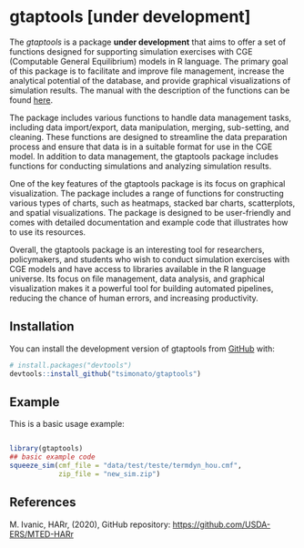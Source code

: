 
<!-- README.md is generated from README.Rmd. Please edit that file -->

# gtaptools \[under development\]

<!-- badges: start -->
<!-- badges: end -->

The *gtaptools* is a package **under development** that aims to offer a
set of functions designed for supporting simulation exercises with CGE
(Computable General Equilibrium) models in R language. The primary goal
of this package is to facilitate and improve file management, increase
the analytical potential of the database, and provide graphical
visualizations of simulation results. The manual with the description of
the functions can be found
[here](https://https://github.com/tsimonato/gtaptools/tree/master/docs/manual).

The package includes various functions to handle data management tasks,
including data import/export, data manipulation, merging, sub-setting,
and cleaning. These functions are designed to streamline the data
preparation process and ensure that data is in a suitable format for use
in the CGE model. In addition to data management, the gtaptools package
includes functions for conducting simulations and analyzing simulation
results.

One of the key features of the gtaptools package is its focus on
graphical visualization. The package includes a range of functions for
constructing various types of charts, such as heatmaps, stacked bar
charts, scatterplots, and spatial visualizations. The package is
designed to be user-friendly and comes with detailed documentation and
example code that illustrates how to use its resources.

Overall, the gtaptools package is an interesting tool for researchers,
policymakers, and students who wish to conduct simulation exercises with
CGE models and have access to libraries available in the R language
universe. Its focus on file management, data analysis, and graphical
visualization makes it a powerful tool for building automated pipelines,
reducing the chance of human errors, and increasing productivity.

## Installation

You can install the development version of gtaptools from
[GitHub](https://github.com/) with:

``` r
# install.packages("devtools")
devtools::install_github("tsimonato/gtaptools")
```

## Example

This is a basic usage example:

``` r

library(gtaptools)
## basic example code
squeeze_sim(cmf_file = "data/test/teste/termdyn_hou.cmf",
            zip_file = "new_sim.zip")
```

## References

M. Ivanic, HARr, (2020), GitHub repository:
<https://github.com/USDA-ERS/MTED-HARr>
